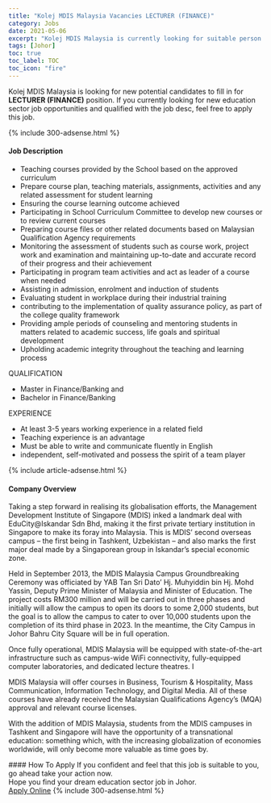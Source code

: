 ```yaml
---
title: "Kolej MDIS Malaysia Vacancies LECTURER (FINANCE)" 
category: Jobs 
date: 2021-05-06 
excerpt: "Kolej MDIS Malaysia is currently looking for suitable person to fill in the LECTURER (FINANCE) which positioned at Johor" 
tags: [Johor] 
toc: true 
toc_label: TOC 
toc_icon: "fire" 
--- 
```


<p>Kolej MDIS Malaysia is looking for new potential candidates to fill in for <b>LECTURER (FINANCE)</b> position. If you currently looking for new education sector job opportunities and qualified with the job desc, feel free to apply this job.
</p>{% include 300-adsense.html %} 
<div><div><h4>Job Description</h4></div><div><div><span><div><ul><li>Teaching courses provided by the School based on the approved curriculum</li><li>Prepare course plan, teaching materials, assignments, activities and any related assessment for student learning</li><li>Ensuring the course learning outcome achieved</li><li>Participating in School Curriculum Committee to develop new courses or to review current courses</li><li>Preparing course files or other related documents based on Malaysian Qualification Agency requirements</li><li>Monitoring the assessment of students such as course work, project work and examination and maintaining up-to-date and accurate record of their progress and their achievement</li><li>Participating in program team activities and act as leader of a course when needed</li><li>Assisting in admission, enrolment and induction of students</li><li>Evaluating student in workplace during their industrial training</li><li>contributing to the implementation of quality assurance policy, as part of the college quality framework</li><li>Providing ample periods of counseling and mentoring students in matters related to academic success, life goals and spiritual development</li><li>Upholding academic integrity throughout the teaching and learning process</li></ul><p>QUALIFICATION</p><ul><li>Master in Finance/Banking and</li><li>Bachelor in Finance/Banking</li></ul><p>EXPERIENCE</p><ul><li>At least 3-5 years working experience in a related field</li><li>Teaching experience is an advantage</li><li>Must be able to write and communicate fluently in English</li><li>independent, self-motivated and possess the spirit of a team player</li></ul></div></span></div></div></div> 
{% include article-adsense.html %} 
<div><div><h4>Company Overview</h4></div><div><div><span><div><p>Taking a step forward in realising its globalisation efforts, the Management Development Institute of Singapore (MDIS) inked a landmark deal with EduCity@Iskandar Sdn Bhd, making it the first private tertiary institution in Singapore to make its foray into Malaysia. This is MDIS&#8217; second overseas campus &#8211; the first being in Tashkent, Uzbekistan &#8211; and also marks the first major deal made by a Singaporean group in Iskandar&#8217;s special economic zone.</p><p>Held in September 2013, the MDIS Malaysia Campus Groundbreaking Ceremony was officiated by YAB Tan Sri Dato&#8217; Hj. Muhyiddin bin Hj. Mohd Yassin, Deputy Prime Minister of Malaysia and Minister of Education. The project costs RM300 million and will be carried out in three phases and initially will allow the campus to open its doors to some 2,000 students, but the goal is to allow the campus to cater to over 10,000 students upon the completion of its third phase in 2023. In the meantime, the City Campus in Johor Bahru City Square will be in full operation.</p><p>Once fully operational, MDIS Malaysia will be equipped with state-of-the-art infrastructure such as campus-wide WiFi connectivity, fully-equipped computer laboratories, and dedicated lecture theatres. I</p><p>MDIS Malaysia will offer courses in Business, Tourism &amp; Hospitality, Mass Communication, Information Technology, and Digital Media. All of these courses have already received the Malaysian Qualifications Agency&#8217;s (MQA) approval and relevant course licenses.</p><p>With the addition of MDIS Malaysia, students from the MDIS campuses in Tashkent and Singapore will have the opportunity of a transnational education: something which, with the increasing globalization of economies worldwide, will only become more valuable as time goes by.</p></div></span></div></div></div> 
#### How To Apply 
If you confident and feel that this job is suitable to you, go ahead take your action now. <br/> 
Hope you find your dream education sector job in Johor. <br/> 
<a href="https://www.jobstreet.com.my/en/job/lecturer-finance-4558238?jobId=jobstreet-my-job-4558238" class="btn btn--info" target="_blank" rel="nofollow noopenner">Apply Online</a> 
{% include 300-adsense.html %} 